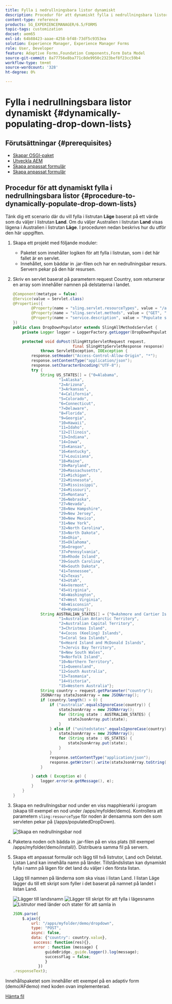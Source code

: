 ```yaml
---
title: Fylla i nedrullningsbara listor dynamiskt
description: Procedur för att dynamiskt fylla i nedrullningsbara listor baserat på viss logik
content-type: reference
products: SG_EXPERIENCEMANAGER/6.5/FORMS
topic-tags: customization
docset: aem65
exl-id: 64b88423-aaae-4258-bf48-73df5c9353ea
solution: Experience Manager, Experience Manager Forms
role: User, Developer
feature: Adaptive Forms,Foundation Components,Form Data Model
source-git-commit: 8a77756e8ba771c8de9950c2323bef8f23cc59b4
workflow-type: tm+mt
source-wordcount: '328'
ht-degree: 0%

---
```


# Fylla i nedrullningsbara listor dynamiskt {#dynamically-populating-drop-down-lists}

## Förutsättningar {#prerequisites}

* [Skapar OSGI-paket](https://helpx.adobe.com/experience-manager/using/creating-osgi-bundles-digital-marketing.html)
* [Utveckla AEM](/help/sites-developing/components.md)
* [Skapa anpassat formulär](../../forms/using/creating-adaptive-form.md)
* [Skapa anpassat formulär](../../forms/using/introduction-forms-authoring.md)

## Procedur för att dynamiskt fylla i nedrullningsbara listor {#procedure-to-dynamically-populate-drop-down-lists}

Tänk dig ett scenario där du vill fylla i listrutan **Läge** baserat på ett värde som du väljer i listrutan **Land**. Om du väljer Australien i listrutan **Land** visas lägena i Australien i listrutan **Läge**. I proceduren nedan beskrivs hur du utför den här uppgiften.

1. Skapa ett projekt med följande moduler:

   * Paketet som innehåller logiken för att fylla i listrutan, som i det här fallet är en servlet.
   * Innehållet, som bäddar in .jar-filen och har en nedrullningsbar resurs. Servern pekar på den här resursen.

1. Skriv en servlet baserat på parametern request Country, som returnerar en array som innehåller namnen på delstaterna i landet.

   ```java
   @Component(metatype = false)
   @Service(value = Servlet.class)
   @Properties({
           @Property(name = "sling.servlet.resourceTypes", value = "/apps/populatedropdown"),
           @Property(name = "sling.servlet.methods", value = {"GET", "POST"}),
           @Property(name = "service.description", value = "Populate states dropdown based on country value")
   })
   public class DropDownPopulator extends SlingAllMethodsServlet {
       private Logger logger = LoggerFactory.getLogger(DropDownPopulator.class);
   
       protected void doPost(SlingHttpServletRequest request,
                             final SlingHttpServletResponse response)
               throws ServletException, IOException {
           response.setHeader("Access-Control-Allow-Origin", "*");
           response.setContentType("application/json");
           response.setCharacterEncoding("UTF-8");
           try {
               String US_STATES[] = {"0=Alabama",
                       "1=Alaska",
                       "2=Arizona",
                       "3=Arkansas",
                       "4=California",
                       "5=Colorado",
                       "6=Connecticut",
                       "7=Delaware",
                       "8=Florida",
                       "9=Georgia",
                       "10=Hawaii",
                       "11=Idaho",
                       "12=Illinois",
                       "13=Indiana",
                       "14=Iowa",
                       "15=Kansas",
                       "16=Kentucky",
                       "17=Louisiana",
                       "18=Maine",
                       "19=Maryland",
                       "20=Massachusetts",
                       "21=Michigan",
                       "22=Minnesota",
                       "23=Mississippi",
                       "24=Missouri",
                       "25=Montana",
                       "26=Nebraska",
                       "27=Nevada",
                       "28=New Hampshire",
                       "29=New Jersey",
                       "30=New Mexico",
                       "31=New York",
                       "32=North Carolina",
                       "33=North Dakota",
                       "34=Ohio",
                       "35=Oklahoma",
                       "36=Oregon",
                       "37=Pennsylvania",
                       "38=Rhode Island",
                       "39=South Carolina",
                       "40=South Dakota",
                       "41=Tennessee",
                       "42=Texas",
                       "43=Utah",
                       "44=Vermont",
                       "45=Virginia",
                       "46=Washington",
                       "47=West Virginia",
                       "48=Wisconsin",
                       "49=Wyoming"};
               String AUSTRALIAN_STATES[] = {"0=Ashmore and Cartier Islands",
                       "1=Australian Antarctic Territory",
                       "2=Australian Capital Territory",
                       "3=Christmas Island",
                       "4=Cocos (Keeling) Islands",
                       "5=Coral Sea Islands",
                       "6=Heard Island and McDonald Islands",
                       "7=Jervis Bay Territory",
                       "8=New South Wales",
                       "9=Norfolk Island",
                       "10=Northern Territory",
                       "11=Queensland",
                       "12=South Australia",
                       "13=Tasmania",
                       "14=Victoria",
                       "15=Western Australia"};
               String country = request.getParameter("country");
               JSONArray stateJsonArray = new JSONArray();
               if (country.length() > 0) {
                   if ("australia".equalsIgnoreCase(country)) {
                       stateJsonArray = new JSONArray();
                       for (String state : AUSTRALIAN_STATES) {
                           stateJsonArray.put(state);
                       }
                   } else if ("unitedstates".equalsIgnoreCase(country)) {
                       stateJsonArray = new JSONArray();
                       for (String state : US_STATES) {
                           stateJsonArray.put(state);
                       }
                   }
                   response.setContentType("application/json");
                   response.getWriter().write(stateJsonArray.toString());
               }
   
           } catch ( Exception e) {
               logger.error(e.getMessage(), e);
           }
       }
   }
   ```

1. Skapa en nedrullningsbar nod under en viss mapphierarki i program (skapa till exempel en nod under /apps/myfolder/demo). Kontrollera att parametern `sling:resourceType` för noden är densamma som den som servleten pekar på (/apps/populatedDropDown).

   ![Skapa en nedrullningsbar nod](assets/dropdown-node.png)

1. Paketera noden och bädda in .jar-filen på en viss plats (till exempel /apps/myfolder/demo/install/). Distribuera samma fil på servern.
1. Skapa ett anpassat formulär och lägg till två listrutor, Land och Delstat. Listan Land kan innehålla namn på länder. Tillståndslistan kan dynamiskt fylla i namn på lägen för det land du väljer i den första listan.

   Lägg till namnen på länderna som ska visas i listan Land. I listan Läge lägger du till ett skript som fyller i det baserat på namnet på landet i listan Land.

   ![Lägger till landsnamn](assets/country-dropdown.png) ![Lägger till skript för att fylla i lägesnamn](assets/state-dropdown.png) ![Listrutor med länder och stater för att samla in](assets/2dropdowns.png)

   ```javascript
   JSON.parse(
       $.ajax({
           url: "/apps/myfolder/demo/dropdown",
           type: "POST",
           async: false,
           data: {"country": country.value},
            success: function(res){},
            error : function (message) {
                 guideBridge._guide.logger().log(message);
                 successFlag = false;
                 }
              })
   .responseText);
   ```

Innehållspaketet som innehåller ett exempel på en adaptiv form (demo/AFdemo) med koden ovan implementerad.

[Hämta fil](assets/dropdown-demo-content-1.0.1-snapshot.zip)
